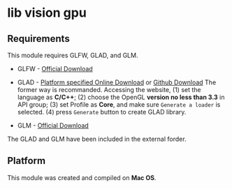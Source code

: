 # lib vision gpu

## Requirements

This module requires GLFW, GLAD, and GLM.
+ GLFW - [Official Download](https://www.glfw.org/download.html)

+ GLAD - [Platform specified Online Download](https://glad.dav1d.de/) or [Github Download](https://github.com/Dav1dde/glad)
The former way is recommanded. Accessing the website, 
(1) set the language as __C/C++__; 
(2) choose the OpenGL __version no less than 3.3__ in API group; 
(3) set Profile as __Core__, and make sure `Generate a loader` is selected.
(4) press `Generate` button to create GLAD library.

+ GLM - [Official Download](https://glm.g-truc.net/0.9.8/index.html)

The GLAD and GLM have been included in the external forder.

## Platform

This module was created and compiled on __Mac OS__.